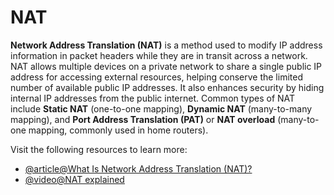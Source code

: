 # NAT

**Network Address Translation (NAT)** is a method used to modify IP address information in packet headers while they are in transit across a network. NAT allows multiple devices on a private network to share a single public IP address for accessing external resources, helping conserve the limited number of available public IP addresses. It also enhances security by hiding internal IP addresses from the public internet. Common types of NAT include **Static NAT** (one-to-one mapping), **Dynamic NAT** (many-to-many mapping), and **Port Address Translation (PAT)** or **NAT overload** (many-to-one mapping, commonly used in home routers).

Visit the following resources to learn more:

- [@article@What Is Network Address Translation (NAT)?](https://www.cisco.com/site/us/en/learn/topics/networking/what-is-network-address-translation-nat.html)
- [@video@NAT explained](https://www.youtube.com/watch?v=FTUV0t6JaDA)